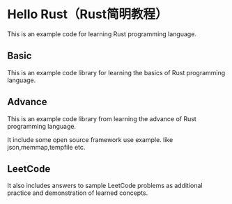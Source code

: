# Hello Rust（Rust简明教程）
 
This is an example code for learning Rust programming language.

## Basic

This is an example code library for learning the basics of Rust programming language. 

## Advance

This is an example code library from learning the advance of Rust programming language.

It include some open source framework use example. like json,memmap,tempfile etc.

## LeetCode

It also includes answers to sample LeetCode problems as additional practice and demonstration of learned concepts.


 
